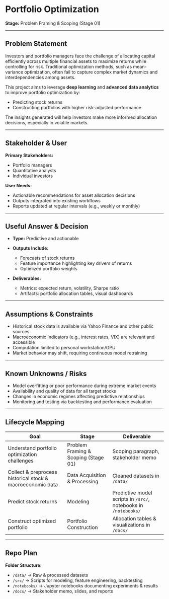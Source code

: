 # Portfolio Optimization
**Stage:** Problem Framing & Scoping (Stage 01)

---

## Problem Statement
Investors and portfolio managers face the challenge of allocating capital efficiently across multiple financial assets to maximize returns while controlling for risk. Traditional optimization methods, such as mean-variance optimization, often fail to capture complex market dynamics and interdependencies among assets.

This project aims to leverage **deep learning** and **advanced data analytics** to improve portfolio optimization by:
- Predicting stock returns
- Constructing portfolios with higher risk-adjusted performance

The insights generated will help investors make more informed allocation decisions, especially in volatile markets.

---

## Stakeholder & User
**Primary Stakeholders:**
- Portfolio managers
- Quantitative analysts
- Individual investors

**User Needs:**
- Actionable recommendations for asset allocation decisions
- Outputs integrated into existing workflows
- Reports updated at regular intervals (e.g., weekly or monthly)

---

## Useful Answer & Decision
- **Type:** Predictive and actionable
- **Outputs Include:**
  - Forecasts of stock returns
  - Feature importance highlighting key drivers of returns
  - Optimized portfolio weights

- **Deliverables:**
  - Metrics: expected return, volatility, Sharpe ratio
  - Artifacts: portfolio allocation tables, visual dashboards

---

## Assumptions & Constraints
- Historical stock data is available via Yahoo Finance and other public sources
- Macroeconomic indicators (e.g., interest rates, VIX) are relevant and accessible
- Computation limited to personal workstation/GPU
- Market behavior may shift, requiring continuous model retraining

---

## Known Unknowns / Risks
- Model overfitting or poor performance during extreme market events
- Availability and quality of data for all target stocks
- Changes in economic regimes affecting predictive relationships
- Monitoring and testing via backtesting and performance evaluation

---

## Lifecycle Mapping

| Goal | Stage | Deliverable |
|------|-------|------------|
| Understand portfolio optimization challenges | Problem Framing & Scoping (Stage 01) | Scoping paragraph, stakeholder memo |
| Collect & preprocess historical stock & macroeconomic data | Data Acquisition & Processing | Cleaned datasets in `/data/` |
| Predict stock returns | Modeling | Predictive model scripts in `/src/`, notebooks in `/notebooks/` |
| Construct optimized portfolio | Portfolio Construction | Allocation tables & visualizations in `/docs/` |

---

## Repo Plan
**Folder Structure:**
- `/data/` → Raw & processed datasets
- `/src/` → Scripts for modeling, feature engineering, backtesting
- `/notebooks/` → Jupyter notebooks documenting experiments & results
- `/docs/` → Stakeholder memo, slides, and reports
